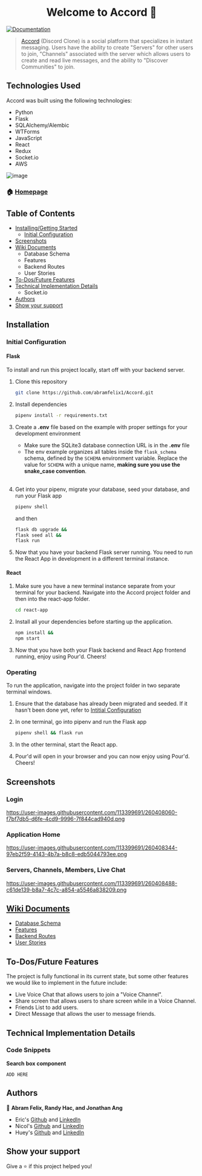 
<h1 align="center">Welcome to Accord 👋</h1>
<p>
  <a href="https://github.com/abramfelix1/Accord/wiki" target="_blank">
    <img alt="Documentation" src="https://img.shields.io/badge/documentation-yes-brightgreen.svg" />
  </a>
</p>

> [Accord](https://accord-ajr.onrender.com/) (Discord Clone) is a social platform that specializes in instant messaging. Users have the ability to create "Servers" for other users to join, "Channels" associated with the server which allows users to create and read live messages, and the ability to "Discover Communities" to join.

## Technologies Used

Accord was built using the following technologies:

- Python
- Flask
- SQLAlchemy/Alembic
- WTForms
- JavaScript
- React
- Redux
- Socket.io
- AWS

![image](<img width="1433" alt="image" src="https://github.com/abramfelix1/Accord/assets/113399691/2b228c59-2e6c-4b3b-b5db-f9b63c963f09">
)

### 🏠 [Homepage](https://accord-ajr.onrender.com/)

## Table of Contents

 - [Installing/Getting Started](https://github.com/abramfelix1/Accord#readme#installation)
	 - [Initial Configuration](https://github.com/abramfelix1/Accord#readme#initial-configuration)
- [Screenshots](https://github.com/abramfelix1/Accord#readme#screenshots)
- [Wiki Documents](https://github.com/abramfelix1/Accord#readme#wiki-documents)
 	- Database Schema
 	- Features
 	- Backend Routes
	- User Stories
- [To-Dos/Future Features](https://github.com/abramfelix1/Accord#readme#to-dosfuture-features)
- [Technical Implementation Details](https://github.com/abramfelix1/Accord#readme#technical-implementation-details)
	- Socket.io
- [Authors](https://github.com/abramfelix1/Accord#readme#authors)
- [Show your support](https://github.com/abramfelix1/Accord#readme#show-your-support)

## Installation

### Initial Configuration
#### Flask
To install and run this project locally, start off with your backend server.

1. Clone this repository
    ```bash
    git clone https://github.com/abramfelix1/Accord.git
    ```

2. Install dependencies
    ```bash
    pipenv install -r requirements.txt
    ```

3. Create a **.env** file based on the example with proper settings for your
   development environment
    - Make sure the SQLite3 database connection URL is in the **.env** file
    - The env example organizes all tables inside the `flask_schema` schema, defined
        by the `SCHEMA` environment variable.  Replace the value for
        `SCHEMA` with a unique name, **making sure you use the snake_case
        convention**.
    <br></br>

4. Get into your pipenv, migrate your database, seed your database, and run your Flask app

   ```bash
   pipenv shell
   ```
   and then
   ```bash
   flask db upgrade &&
   flask seed all &&
   flask run
   ```

5. Now that you have your backend Flask server running. You need to run the React App in development in a different terminal instance.

#### React
1. Make sure you have a new terminal instance separate from your terminal for your backend. Navigate into the Accord project folder and then into the react-app folder.
    ```bash
    cd react-app
    ```

2. Install all your dependencies before starting up the application.
    ```bash
    npm install &&
    npm start
    ```

3. Now that you have both your Flask backend and React App frontend running, enjoy using Pour'd. Cheers!

### Operating
To run the application, navigate into the project folder in two separate terminal windows.

1. Ensure that the database has already been migrated and seeded. If it hasn't been done yet, refer to [Intitial Configuration](https://github.com/abramfelix1/Accord#readme#initial-configuration)

2. In one terminal, go into pipenv and run the Flask app
    ```bash
    pipenv shell && flask run
    ```

3. In the other terminal, start the React app.

4. Pour'd will open in your browser and you can now enjoy using Pour'd. Cheers!

## Screenshots

### Login

https://user-images.githubusercontent.com/113399691/260408060-f7bf7db5-d6fe-4cd9-9996-7f844cad940d.png

### Application Home

https://user-images.githubusercontent.com/113399691/260408344-97eb2f59-4143-4b7a-b8c8-edb5044793ee.png

### Servers, Channels, Members, Live Chat

https://user-images.githubusercontent.com/113399691/260408488-c61de139-b8a7-4c7c-a854-a5546a838209.png

## [Wiki Documents](https://github.com/nicolyoshikawa/pour-d/wiki)
- [Database Schema](https://github.com/abramfelix1/Accord/wiki/Database-Schema)
- [Features](https://github.com/abramfelix1/Accord/wiki/Feature-List)
- [Backend Routes](https://github.com/abramfelix1/Accord/wiki/Backend-Routes)
- [User Stories](https://github.com/abramfelix1/Accord/wiki/User-Stories)


## To-Dos/Future Features

The project is fully functional in its current state, but some other features we would like to implement in the future include:

- Live Voice Chat that allows users to join a "Voice Channel".
- Share screen that allows users to share screen while in a Voice Channel.
- Friends List to add users.
- Direct Message that allows the user to message friends.

## Technical Implementation Details

### Code Snippets

**Search box component**
```
ADD HERE
```

## Authors

👤 **Abram Felix, Randy Hac, and Jonathan Ang**

* Eric's [Github](https://github.com/abramfelix1) and [LinkedIn](https://www.linkedin.com/in/abram-felix-98937b162/)
* Nicol's [Github](https://github.com/randydhack) and [LinkedIn](https://www.linkedin.com/in/randy-hac-4577a71b0/)
* Huey's [Github](https://github.com/jang55) and [LinkedIn](https://www.linkedin.com/in/jonathan-ang-b1508b286/)


## Show your support

Give a ⭐️ if this project helped you!
